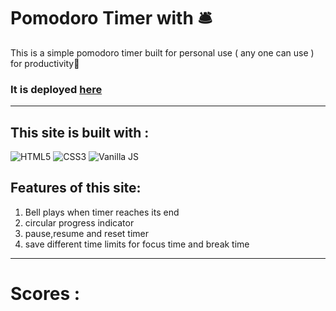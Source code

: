 # Pomodoro Timer with 🛎

This is a simple pomodoro timer built for personal use ( any one can use ) for productivity💯

### It is deployed [here](https://pratama404.github.io/pomodoro/)

---

## This site is built with :

![HTML5](https://www.w3.org/html/logo/downloads/HTML5_Logo_64.png) ![CSS3](https://upload.wikimedia.org/wikipedia/commons/thumb/d/d5/CSS3_logo_and_wordmark.svg/48px-CSS3_logo_and_wordmark.svg.png) ![Vanilla JS](https://upload.wikimedia.org/wikipedia/commons/thumb/9/99/Unofficial_JavaScript_logo_2.svg/64px-Unofficial_JavaScript_logo_2.svg.png)

## Features of this site:

1. Bell plays when timer reaches its end
2. circular progress indicator
3. pause,resume and reset timer
4. save different time limits for focus time and break time

---

# Scores :

